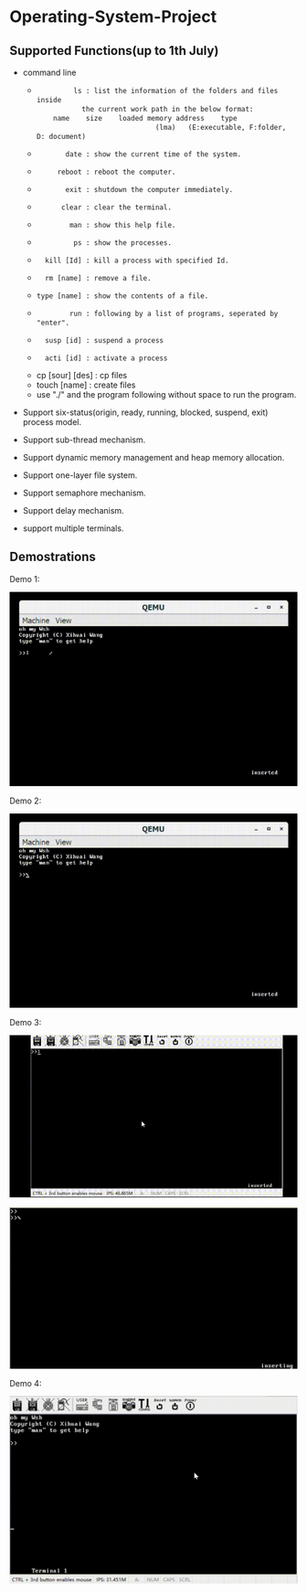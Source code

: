 # Operating-System-Project

## Supported Functions(up to 1th July)
- command line
    *              ls : list the information of the folders and files inside 
                     the current work path in the below format:
              name    size    loaded memory address    type
                                       (lma)   (E:executable, F:folder, D: document)
    *            date : show the current time of the system.
    *          reboot : reboot the computer.
    *            exit : shutdown the computer immediately.
    *           clear : clear the terminal.
    *             man : show this help file.
    *              ps : show the processes.
    *       kill [Id] : kill a process with specified Id.
    *       rm [name] : remove a file.
    *     type [name] : show the contents of a file.
    *             run : following by a list of programs, seperated by "enter".
    *       susp [id] : suspend a process 
    *       acti [id] : activate a process 
    * cp [sour] [des] : cp files
    *    touch [name] : create files
    *   use "./" and the program following without space to run the program.

- Support six-status(origin, ready, running, blocked, suspend, exit) process model.
- Support sub-thread mechanism.
- Support dynamic memory management and heap memory allocation.
- Support one-layer file system.
- Support semaphore mechanism.
- Support delay mechanism.
- support multiple terminals.

## Demostrations
Demo 1:

![Six-status model](/demos/six-status.gif)


Demo 2:

![Sub-thread and heap memory allocation mechanism](/demos/subThreads.gif)

Demo 3:

![File system demo 1](/demos/demo-create-and-delete.gif)

![File system demo 2](/demos/demo-cp.gif)

Demo 4:

![Multiple Terminal](/demos/demo.gif)


